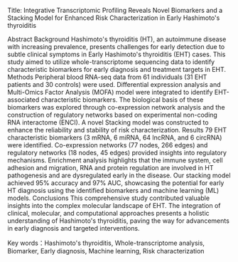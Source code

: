 Title: Integrative Transcriptomic Profiling Reveals Novel Biomarkers and a Stacking Model for Enhanced Risk Characterization in Early Hashimoto's thyroiditis

Abstract
Background Hashimoto's thyroiditis (HT), an autoimmune disease with increasing prevalence, presents challenges for early detection due to subtle clinical symptoms in Early Hashimoto's thyroiditis (EHT) cases. This study aimed to utilize whole-transcriptome sequencing data to identify characteristic biomarkers for early diagnosis and treatment targets in EHT.
Methods Peripheral blood RNA-seq data from 61 individuals (31 EHT patients and 30 controls) were used. Differential expression analysis and Multi-Omics Factor Analysis (MOFA) model were integrated to identify EHT-associated characteristic biomarkers. The biological basis of these biomarkers was explored through co-expression network analysis and the construction of regulatory networks based on experimental non-coding RNA interactome (ENCI). A novel Stacking model was constructed to enhance the reliability and stability of risk characterization. 
Results 79 EHT characteristic biomarkers (3 mRNA, 6 miRNA, 64 lncRNA, and 6 circRNA) were identified. Co-expression networks (77 nodes, 266 edges) and regulatory networks (18 nodes, 45 edges) provided insights into regulatory mechanisms. Enrichment analysis highlights that the immune system, cell adhesion and migration, RNA and protein regulation are involved in HT pathogenesis and are dysregulated early in the disease. Our stacking model achieved 95% accuracy and 97% AUC, showcasing the potential for early HT diagnosis using the identified biomarkers and machine learning (ML) models. 
Conclusions This comprehensive study contributed valuable insights into the complex molecular landscape of EHT. The integration of clinical, molecular, and computational approaches presents a holistic understanding of Hashimoto's thyroiditis, paving the way for advancements in early diagnosis and targeted interventions.

Key words：Hashimoto's thyroiditis, Whole-transcriptome analysis, Biomarker, Early diagnosis, Machine learning, Risk characterization 
